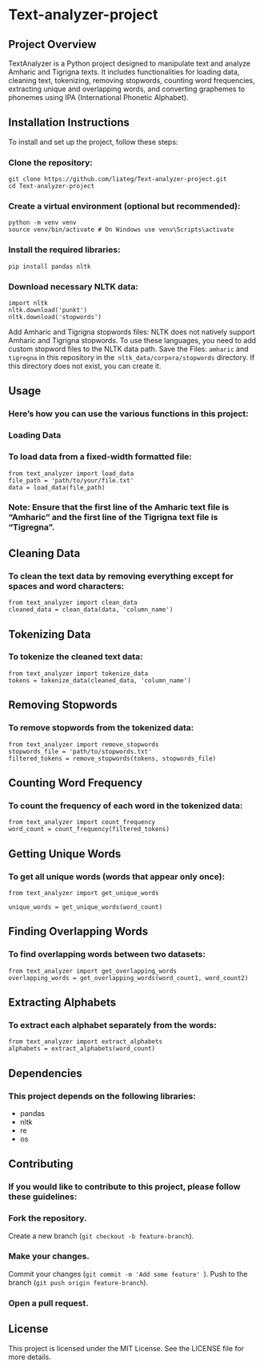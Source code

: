 # Text-analyzer-project

## Project Overview
TextAnalyzer is a Python project designed to manipulate text and analyze Amharic and Tigrigna texts. It includes functionalities for loading data, cleaning text, tokenizing, removing stopwords, counting word frequencies, extracting unique and overlapping words, and converting graphemes to phonemes using IPA (International Phonetic Alphabet).

## Installation Instructions
To install and set up the project, follow these steps:

### Clone the repository:
```
git clone https://github.com/liateg/Text-analyzer-project.git
cd Text-analyzer-project
```

### Create a virtual environment (optional but recommended):
```
python -m venv venv
source venv/bin/activate # On Windows use venv\Scripts\activate 
```
### Install the required libraries:
`pip install pandas nltk`

### Download necessary NLTK data:

```
import nltk
nltk.download('punkt')
nltk.download('stopwords')

```
Add Amharic and Tigrigna stopwords files: NLTK does not natively support Amharic and Tigrigna stopwords. To use these languages, you need to add custom stopword files to the NLTK data path.
Save the Files: `amharic` and `tigregna` in this repository in the` nltk_data/corpora/stopwords` directory. If this directory does not exist, you can create it.

## Usage
### Here’s how you can use the various functions in this project:

### Loading Data
### To load data from a fixed-width formatted file:
```
from text_analyzer import load_data
file_path = 'path/to/your/file.txt'
data = load_data(file_path)
```
### Note: Ensure that the first line of the Amharic text file is “Amharic” and the first line of the Tigrigna text file is “Tigregna”.
## Cleaning Data
### To clean the text data by removing everything except for spaces and word characters:
```
from text_analyzer import clean_data
cleaned_data = clean_data(data, 'column_name')
```
## Tokenizing Data
### To tokenize the cleaned text data:
```
from text_analyzer import tokenize_data
tokens = tokenize_data(cleaned_data, 'column_name')
```
## Removing Stopwords
### To remove stopwords from the tokenized data:
```
from text_analyzer import remove_stopwords
stopwords_file = 'path/to/stopwords.txt'
filtered_tokens = remove_stopwords(tokens, stopwords_file)
```
## Counting Word Frequency
### To count the frequency of each word in the tokenized data:
```
from text_analyzer import count_frequency
word_count = count_frequency(filtered_tokens)
```
## Getting Unique Words
### To get all unique words (words that appear only once):
```
from text_analyzer import get_unique_words

unique_words = get_unique_words(word_count)
```

## Finding Overlapping Words
### To find overlapping words between two datasets:
```
from text_analyzer import get_overlapping_words
overlapping_words = get_overlapping_words(word_count1, word_count2)
```

## Extracting Alphabets
### To extract each alphabet separately from the words:
```
from text_analyzer import extract_alphabets
alphabets = extract_alphabets(word_count)
```
## Dependencies
### This project depends on the following libraries:

* pandas
* nltk
* re
* os
## Contributing
### If you would like to contribute to this project, please follow these guidelines:

### Fork the repository.
Create a new branch (`git checkout -b feature-branch`).
### Make your changes.
Commit your changes (`git commit -m 'Add some feature' `).
Push to the branch (`git push origin feature-branch`).
### Open a pull request.
## License
This project is licensed under the MIT License. See the LICENSE file for more details.
